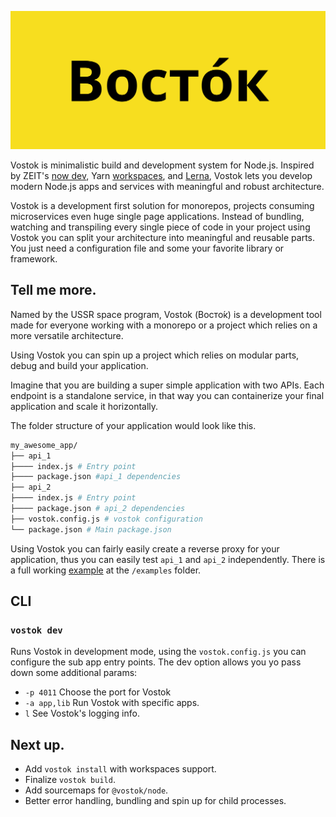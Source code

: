![vostok](./assets/vostok.jpg)

Vostok is minimalistic build and development system for Node.js. Inspired by ZEIT's [now dev](https://zeit.co/docs/now-cli#commands/dev), Yarn [workspaces](https://classic.yarnpkg.com/en/docs/workspaces/), and [Lerna](https://github.com/lerna/lerna), Vostok lets you develop modern Node.js apps and services with meaningful and robust architecture.

Vostok is a development first solution for monorepos, projects consuming microservices even huge single page applications. Instead of bundling, watching and transpiling every single piece of code in your project using Vostok you can split your architecture into meaningful and reusable parts. You just need a configuration file and some your favorite library or framework.

## Tell me more.

Named by the USSR space program, Vostok (Восто́к) is a development tool made for everyone working with a monorepo or a project which relies on a more versatile architecture.

Using Vostok you can spin up a project which relies on modular parts, debug and build your application.

Imagine that you are building a super simple application with two APIs. Each endpoint is a standalone service, in that way you can containerize your final application and scale it horizontally.

The folder structure of your application would look like this.

```bash
my_awesome_app/
├── api_1
├──── index.js # Entry point
├──── package.json #api_1 dependencies
├── api_2
├──── index.js # Entry point
├──── package.json # api_2 dependencies
├── vostok.config.js # vostok configuration
└── package.json # Main package.json
```

Using Vostok you can fairly easily create a reverse proxy for your application, thus you can easily test `api_1` and `api_2` independently. There is a full working [example](./examples/simple-server) at the `/examples` folder.

## CLI

### `vostok dev`

Runs Vostok in development mode, using the `vostok.config.js` you can configure the sub app entry points.
The dev option allows you yo pass down some additional params:

- `-p 4011` Choose the port for Vostok
- `-a app,lib` Run Vostok with specific apps.
- `l` See Vostok's logging info.

## Next up.

- Add `vostok install` with workspaces support.
- Finalize `vostok build`.
- Add sourcemaps for `@vostok/node`.
- Better error handling, bundling and spin up for child processes.
